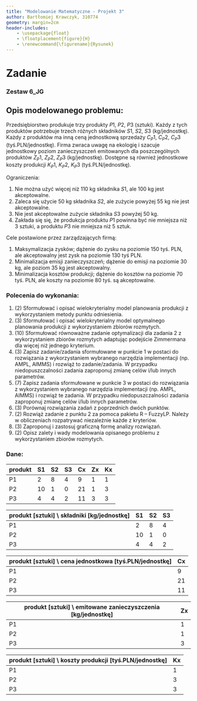 ```yaml
---
title: "Modelowanie Matematyczne - Projekt 3"
author: Bartłomiej Krawczyk, 310774
geometry: margin=2cm
header-includes:
    - \usepackage{float}
    - \floatplacement{figure}{H}
    - \renewcommand{\figurename}{Rysunek}
---
```


# Zadanie

### Zestaw 6_JG

## Opis modelowanego problemu:

Przedsiębiorstwo produkuje trzy produkty $P1$, $P2$, $P3$ (sztuki). Każdy z tych produktów potrzebuje trzech różnych składników $S1$, $S2$, $S3$ (kg/jednostkę). Każdy z produktów ma inną ceną jednostkową sprzedaży $C_P1$, $C_P2$, $C_P3$ (tyś.PLN/jednostkę). Firma zwraca uwagę na ekologię i szacuje jednostkowy poziom zanieczyszczeń emitowanych dla poszczególnych produktów $Z_P1$, $Z_P2$, $Z_P3$ (kg/jednostkę). Dostępne
są również jednostkowe koszty produkcji $K_P1$, $K_P2$, $K_P3$ (tyś.PLN/jednostkę).

Ograniczenia:

1. Nie można użyć więcej niż 110 kg składnika $S1$, ale 100 kg jest akceptowalne.
2. Zaleca się użycie 50 kg składnika $S2$, ale zużycie powyżej 55 kg nie jest akceptowalne.
3. Nie jest akceptowalne zużycie składnika $S3$ powyżej 50 kg.
4. Zakłada się się, że produkcja produktu $P1$ powinna być nie mniejsza niż 3 sztuki, a produktu $P3$ nie mniejsza niż 5 sztuk.

Cele postawione przez zarządzających firmą:

1. Maksymalizacja zysków; dążenie do zysku na poziomie 150 tyś. PLN, ale akceptowalny jest zysk na poziomie 130 tyś PLN.
2. Minimalizacja emisji zanieczyszczeń; dążenie do emisji na poziomie 30 kg, ale poziom 35 kg jest akceptowalny.
3. Minimalizacja kosztów produkcji; dążenie do kosztów na poziomie 70 tyś. PLN, ale koszty na poziomie 80 tyś. są akceptowalne.

### Polecenia do wykonania:

1. (2) Sformułować i opisać wielokryterialny model planowania produkcji z wykorzystaniem metody punktu odniesienia.
2. (3) Sformułować i opisać wielokryterialny model optymalnego planowania produkcji z wykorzystaniem zbiorów rozmytych.
3. (10) Sformułować równoważne zadanie optymalizacji dla zadania 2 z wykorzystaniem zbiorów rozmytych adaptując podejście Zimmermana dla więcej niż jednego kryterium.
4. (3) Zapisz zadanie/zadania sformułowane w punkcie 1 w postaci do rozwiązania z wykorzystaniem wybranego narzędzia implementacji (np. AMPL, AIMMS) i rozwiąż to zadanie/zadania. W przypadku niedopuszczalności zadania zaproponuj zmianę celów i/lub innych parametrów.
5. (7) Zapisz zadania sformułowane w punkcie 3 w postaci do rozwiązania z wykorzystaniem wybranego narzędzia implementacji (np. AMPL, AIMMS) i rozwiąż te zadania. W przypadku niedopuszczalności zadania zaproponuj zmianę celów i/lub innych parametrów.
6. (3) Porównaj rozwiązania zadań z poprzednich dwóch punktów.
7. (2) Rozwiąż zadanie z punktu 2 za pomoca pakietu R – FuzzyLP. Należy w obliczeniach rozpatrywać niezależnie każde z kryteriów.
8. (3) Zaproponuj i zastosuj graficzną formę analizy rozwiązań.
9. (2) Opisz zalety i wady modelowania opisanego problemu z wykorzystaniem zbiorów rozmytych.

### Dane:

produkt | S1 | S2 | S3 | Cx | Zx | Kx
--------|----|----|----|----|----|---
P1      | 2  | 8  | 4  | 9  | 1  | 1
P2      | 10 | 1  | 0  | 21 | 1  | 3
P3      | 4  | 4  | 2  | 11 | 3  | 3

produkt [sztuki] \\ składniki [kg/jednostkę] | S1 | S2 | S3
---------------------------------------------|----|----|---
P1                                           | 2  | 8  | 4
P2                                           | 10 | 1  | 0
P3                                           | 4  | 4  | 2

produkt [sztuki] \\ cena jednostkowa [tyś.PLN/jednostkę] | Cx
---------------------------------------------------------|---
P1                                                       | 9
P2                                                       | 21
P3                                                       | 11

produkt [sztuki] \\ emitowane zanieczyszczenia [kg/jednostkę] | Zx
--------------------------------------------------------------|---
P1                                                            | 1
P2                                                            | 1
P3                                                            | 3

produkt [sztuki] \\ koszty produkcji [tyś.PLN/jednostkę] | Kx
---------------------------------------------------------|---
P1                                                       | 1
P2                                                       | 3
P3                                                       | 3
